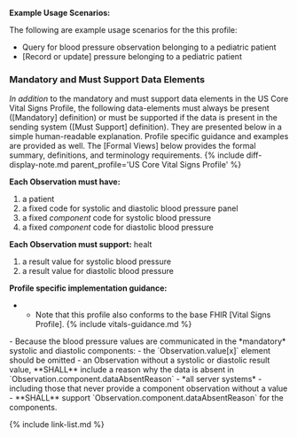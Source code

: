 
**Example Usage Scenarios:**

The following are example usage scenarios for the this profile:

- Query for blood pressure observation belonging to a pediatric patient
- [Record or update] pressure belonging to a pediatric patient

### Mandatory and Must Support Data Elements

*In addition* to the mandatory and must support data elements in the US Core Vital Signs Profile, the following data-elements must always be present ([Mandatory] definition) or must be supported if the data is present in the sending system ([Must Support] definition). They are presented below in a simple human-readable explanation. Profile specific guidance and examples are provided as well.  The [Formal Views] below provides the  formal summary, definitions, and terminology requirements.  {% include diff-display-note.md parent_profile='US Core Vital Signs Profile' %}

**Each Observation must have:**

1.  a patient
1.  a fixed code for systolic and diastolic blood pressure panel
1.  a fixed *component* code for systolic blood pressure
1.  a fixed *component* code for diastolic blood pressure

**Each Observation must support:**
healt
1.  a result value for systolic blood pressure
1.  a result value for diastolic blood pressure

**Profile specific implementation guidance:**

- - Note that this profile also conforms to the base FHIR [Vital Signs Profile].
{% include vitals-guidance.md %}
<div class="bg-success" markdown="1">
- Because the blood pressure values are communicated in the *mandatory* systolic and diastolic components:
  - the `Observation.value[x]` element should be omitted
  - an Observation without a systolic or diastolic result value, **SHALL** include a reason why the data is absent in `Observation.component.dataAbsentReason`
  - *all server systems* - including those that never provide a component observation without a value - **SHALL** support `Observation.component.dataAbsentReason` for the components.
</div><!-- new-content -->

{% include link-list.md %}
